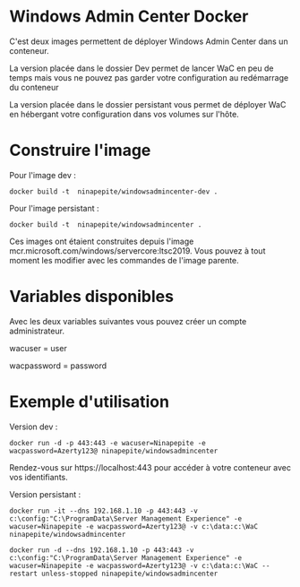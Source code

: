 # Windows Admin Center Docker

C'est deux images permettent de déployer Windows Admin Center dans un conteneur.

La version placée dans le dossier Dev permet de lancer WaC en peu de temps mais vous ne pouvez pas garder votre configuration au redémarrage du conteneur

La version placée dans le dossier persistant vous permet de déployer WaC en hébergant votre configuration dans vos volumes sur l'hôte.

# Construire l'image

Pour l'image dev :

 ```docker build -t  ninapepite/windowsadmincenter-dev .```
 
 Pour l'image persistant :
 
  ```docker build -t  ninapepite/windowsadmincenter .```
 
Ces images ont étaient construites depuis l'image mcr.microsoft.com/windows/servercore:ltsc2019.
Vous pouvez à tout moment les modifier avec les commandes de l'image parente.

# Variables disponibles

Avec les deux variables suivantes vous pouvez créer un compte administrateur.

wacuser = user


wacpassword = password

 # Exemple d'utilisation
 
 Version dev :
 
 ```docker run -d -p 443:443 -e wacuser=Ninapepite -e wacpassword=Azerty123@ ninapepite/windowsadmincenter ```
 
 Rendez-vous sur https://localhost:443 pour accéder à votre conteneur avec vos identifiants.
 
 Version persistant :
 
 ```docker run -it --dns 192.168.1.10 -p 443:443 -v c:\config:"C:\ProgramData\Server Management Experience" -e wacuser=Ninapepite -e wacpassword=Azerty123@ -v c:\data:c:\WaC ninapepite/windowsadmincenter```


 ```docker run -d --dns 192.168.1.10 -p 443:443 -v c:\config:"C:\ProgramData\Server Management Experience" -e wacuser=Ninapepite -e wacpassword=Azerty123@ -v c:\data:c:\WaC --restart unless-stopped ninapepite/windowsadmincenter```

